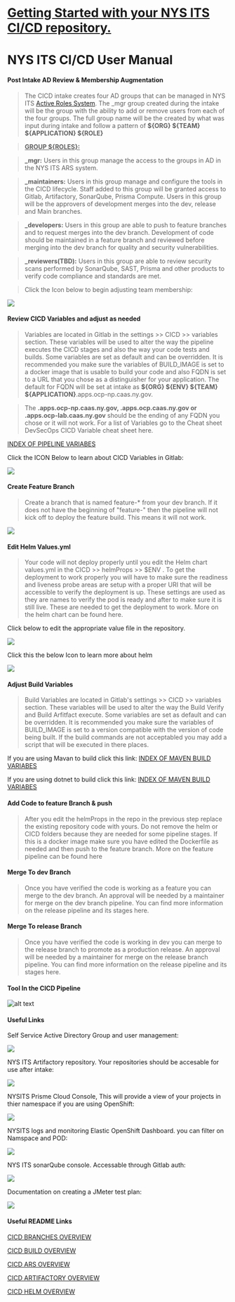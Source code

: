 # <ins>**Getting Started with your NYS ITS CI/CD repository.** </ins>

# NYS ITS CI/CD User Manual


#### Post Intake AD Review & Membership Augmentation<a name="Post Intake AD Review & Membership Augmentation"></a>

>The CICD intake creates four AD groups that can be managed in NYS ITS [Active Roles System](https://ars.svc.ny.gov/ARWebSelfService/). The _mgr group created during the intake will be the group with  the ability to add or remove users from each of the four groups. The full group name will be the created by what was input during intake and follow a pattern of **${ORG} ${TEAM} ${APPLICATION} ${ROLE}**
	
><b><ins>GROUP ${ROLES}:</ins></b>

>  **_mgr:**  Users in this group manage the access to the groups in AD in the NYS ITS ARS system.

>  **_maintainers:**  Users in this group manage and configure the tools in the CICD lifecycle. Staff added to this group will be granted access to Gitlab, Artifactory, SonarQube, Prisma Compute. Users in this group will be the approvers of development merges into the dev, release and Main branches.

>   **_developers:**  Users in this group are able to push to feature branches and to request merges into the dev branch. Development of code should be maintained in a feature branch and reviewed before merging into the dev branch for quality and security vulnerabilities.

>  **_reviewers(TBD):**  Users in this group are able to review security scans performed by SonarQube, SAST, Prisma and other products to verify code compliance and standards are met.

> Click the Icon below to begin adjusting team membership:

[<img src="CICD/READMES/img/one-identity.png">](https://ars.svc.ny.gov/ARWebSelfService/)

#### Review CICD Variables and adjust as needed<a name="Review CICD Variables and adjust as needed"></a>
	
>Variables are located in Gitlab in the settings >> CICD >> variables section. These variables will be used to alter the way the pipeline executes the CICD stages and also the way your code tests and builds. Some variables are set as default and can be overridden. It is recommended you make sure the variables of BUILD_IMAGE is set to a docker image that is usable to build your code and also FQDN is set to a URL that you chose as a distinguisher for your application. The default for FQDN will be set at intake as **${ORG} ${ENV} ${TEAM} ${APPLICATION}**.apps.ocp-np.caas.ny.gov. 

>The **.apps.ocp-np.caas.ny.gov, .apps.ocp.caas.ny.gov or .apps.ocp-lab.caas.ny.gov** should be the ending of any FQDN you chose or it will not work. For a list of Variables go to the Cheat sheet DevSecOps CICD Variable cheat sheet here.

[INDEX OF PIPELINE VARIABES](CICD/READMES/PIPELNE_BRANCHES_OVERVIEW.md#base-pipeline-variables-index)



Click the ICON Below to learn about CICD Variables in Gitlab:

[<img src="CICD/READMES/img/Gitlab.png">](https://docs.gitlab.com/ee/ci/variables/#define-a-cicd-variable-in-the-ui)

#### Create Feature Branch<a name="Create Feature Branch"></a>
>Create a branch that is named feature-* from your dev branch. If it does not have the beginning of "feature-" then the pipeline will not kick off to deploy the feature build. This 
means it will not work. 

[<img src="CICD/READMES/img/Gitlab.png">](https://docs.gitlab.com/ee/user/project/repository/branches/)

#### Edit Helm Values.yml<a name="Edit Helm Values.yml"></a>
>Your code will not deploy properly until you edit the Helm chart values.yml in the CICD >> helmProps >> $ENV . To get the deployment to work properly you will have to make sure the
readiness and liveness probe areas are setup with a proper URI that will be accessible to verify the deployment is up. These settings are used as they are names to verify the pod is 
ready and after to make sure it is still live. These are needed to get the deployment to work. More on the helm chart can be found here.	

Click below to edit the appropriate value file in the repository. 

[<img src="CICD/READMES/img/HELM.png">](./CICD/helmProps/)

Click this the below Icon to learn more about helm

[<img src="CICD/READMES/img/HELM.png">](https://helm.sh/docs/intro/)


#### Adjust Build Variables</a>
>Build Variables are located in Gitlab's settings >> CICD >> variables section. These variables will be used to alter the way the Build Verify and Build Arfitfact execute. Some variables are set as default and can be overridden. It is recommended you make sure the variables of BUILD_IMAGE is set to a version compatible with the version of code being built. If the build commands are not acceptabled you may add a script that will be executed in there places. 

If you are using Mavan to build click this link:
[INDEX OF MAVEN BUILD VARIABES](CICD/READMES/BUILD_OVERVIEW.md#maven-pipeline-variables)

If you are using dotnet to build click this link:
[INDEX OF MAVEN BUILD VARIABES](CICD/READMES/BUILD_OVERVIEW.md#dotnet-pipeline-variables)


#### Add Code to feature Branch & push<a name="Add your code to feature branch and push"></a>
>After you edit the helmProps in the repo in the previous step replace the existing repository code with yours. Do not remove the helm or CICD folders because they are needed for 
some pipeline stages. If this is a docker image make sure you have edited the Dockerfile as needed and then push to the feature branch. More on the feature pipeline can be found here




#### Merge To dev Branch<a name="Merge To dev Branch"></a>
>Once you have verified the code is working as a feature you can merge to the dev branch. An approval will be needed by a maintainer for merge on the 
dev branch pipeline. You can find more information on the release pipeline and its stages here.



#### Merge To release Branch<a name="Merge To release Branch"></a>
>Once you have verified the code is working in dev you can merge to the release branch to promote as a production release. An approval will be needed by a maintainer for merge on the 
release branch pipeline. You can find more information on the release pipeline and its stages here.


#### Tool In the CICD Pipeline


![alt text](CICD/READMES/img/ITS-DEVSECOPS-view.png "DEVSECOPS Overview")








#### Useful Links<a name="Useful Links"></a>

Self Service Active Directory Group and user management:

[<img src="CICD/READMES/img/one-identity.png">](https://ars.svc.ny.gov/ARWebSelfService)


NYS ITS Artifactory repository. Your repositories should be accesable for use after intake:

[<img src="CICD/READMES/img/artifactory.png">](https://registry.ny.gov/ui/login/)


NYSITS Prisme Cloud Console, This will provide a view of your projects in thier namespace if you are using OpenShift:

[<img src="CICD/READMES/img/prisma.png">](https://prisma-compute.apps.ocp.caas.ny.gov/)


NYSITS logs and monitoring Elastic OpenShift Dashboard. you can filter on Namspace and POD:

[<img src="CICD/READMES/img/ece.png">](https://b1fca3cc314c4adcb9791dd49536fad3.ecenys.svc.ny.gov:9243/app/dashboards#/view/1cfcd4a0-9948-11ed-b713-7d483be8965d?_g=(filters:!(),refreshInterval:(pause:!t,value:0),time:(from:now-15m,to:now)))



NYS ITS sonarQube console. Accessable through Gitlab auth:

[<img src="CICD/READMES/img/sonar.png">](https://code-analysis.svc.ny.gov)

Documentation on creating a JMeter test plan:

[<img src="CICD/READMES/img/apachejmeter.png">](https://jmeter.apache.org/)



#### Useful README Links<a name="Useful Links"></a>


[CICD BRANCHES OVERVIEW](CICD/READMES/PIPELNE_BRANCHES_OVERVIEW.md)

[CICD BUILD OVERVIEW](CICD/READMES/BUILD_OVERVIEW.md)


[CICD ARS OVERVIEW](CICD/READMES/AD_ARS_OVERVIEW.md)


[CICD ARTIFACTORY OVERVIEW](CICD/READMES/ARTIFACTORY_OVERVIEW.md)


[CICD HELM OVERVIEW](CICD/READMES/HELM_OVERVIEW.md)
